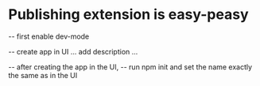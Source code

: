 # Publishing extension is easy-peasy

-- first enable dev-mode

-- create app in UI
... add description ...

-- after creating the app in the UI,
-- run npm init and set the name exactly the same as in the UI
